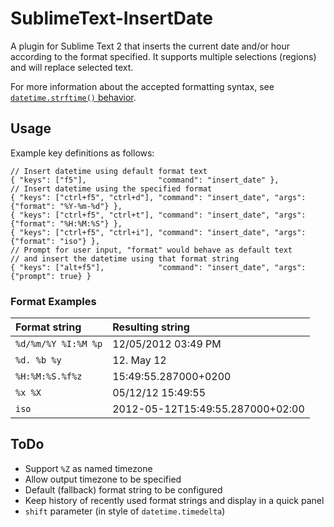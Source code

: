# SublimeText-InsertDate #

A plugin for Sublime Text 2 that inserts the current date and/or hour according to the format specified.
It supports multiple selections (regions) and will replace selected text.

For more information about the accepted formatting syntax, see [`datetime.strftime()` behavior][strptime].

## Usage ##

Example key definitions as follows:

	// Insert datetime using default format text
	{ "keys": ["f5"],                "command": "insert_date" },
	// Insert datetime using the specified format
	{ "keys": ["ctrl+f5", "ctrl+d"], "command": "insert_date", "args": {"format": "%Y-%m-%d"} },
	{ "keys": ["ctrl+f5", "ctrl+t"], "command": "insert_date", "args": {"format": "%H:%M:%S"} },
	{ "keys": ["ctrl+f5", "ctrl+i"], "command": "insert_date", "args": {"format": "iso"} },
	// Prompt for user input, "format" would behave as default text
	// and insert the datetime using that format string
	{ "keys": ["alt+f5"],            "command": "insert_date", "args": {"prompt": true} }


### Format Examples ###

| Format string       | Resulting string                 |
|:--------------------|:---------------------------------|
| `%d/%m/%Y %I:%M %p` | 12/05/2012 03:49 PM              |
| `%d. %b %y`         | 12. May 12                       |
| `%H:%M:%S.%f%z`     | 15:49:55.287000+0200             |
| `%x %X`             | 05/12/12 15:49:55                |
| `iso`               | 2012-05-12T15:49:55.287000+02:00 |


## ToDo ##

- Support `%Z` as named timezone
- Allow output timezone to be specified
- Default (fallback) format string to be configured
- Keep history of recently used format strings and display in a quick panel
- `shift` parameter (in style of `datetime.timedelta`)


[strptime]: http://docs.python.org/py3k/library/datetime.html#strftime-strptime-behavior "Python docs: 7.1.8. strftime() and strptime() Behavior"